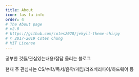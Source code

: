 ```yaml
---
title: About
icon: fas fa-info
order: 4
# The About page
# v2.0
# https://github.com/cotes2020/jekyll-theme-chirpy
# © 2017-2019 Cotes Chung
# MIT License
---
```


공부한 것들/관심있는내용/잡담 올리는 블로그

현재 주 관심사는 CS/수학/독서/음악/게임/라즈베리파이/하드웨어 등
